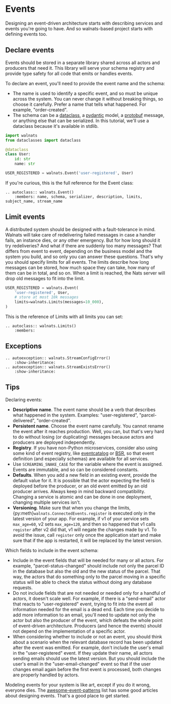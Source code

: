# Events

Designing an event-driven architecture starts with describing services and events you're going to have. And so walnats-based project starts with defining events too.

## Declare events

Events should be stored in a separate library shared across all actors and producers that need it. This library will serve your schema registry and provide type safety for all code that emits or handles events.

To declare an event, you'll need to provide the event name and the schema:

+ The name is used to identify a specific event, and so must be unique across the system. You can never change it without breaking things, so choose it carefully. Prefer a name that tells what happened. For example, "order-created".
+ The schema can be a [dataclass](https://docs.python.org/3/library/dataclasses.html), a [pydantic](https://pydantic-docs.helpmanual.io/) model, a [protobuf](https://developers.google.com/protocol-buffers/docs/pythontutorial) message, or anything else that can be serialized. In this tutorial, we'll use a dataclass because it's available in stdlib.

```python
import walnats
from dataclasses import dataclass

@dataclass
class User:
    id: str
    name: str

USER_REGISTERED = walnats.Event('user-registered', User)
```

If you're curious, this is the full reference for the Event class:

```{eval-rst}
.. autoclass:: walnats.Event()
    :members: name, schema, serializer, description, limits, subject_name, stream_name
```

## Limit events

A distributed system should be designed with a fault-tolerance in mind. Walnats will take care of redelivering failed messages in case a handler fails, an instance dies, or any other emergency. But for how long should it try redeliveries? And what if there are suddenly too many messages? That differs from event to event, depending on the business model and the system you build, and so only you can answer these questions. That's why you should specify limits for all events. The limits describe how long messages can be stored, how much space they can take, how many of them can be in total, and so on. When a limit is reached, the Nats server will drop old messages to fit into the limit.

```python
USER_REGISTERED = walnats.Event(
    'user-registered', User,
    # store at most 10k messages
    limits=walnats.Limits(messages=10_000),
)
```

This is the reference of Limits with all limits you can set:

```{eval-rst}
.. autoclass:: walnats.Limits()
    :members:
```

## Exceptions

```{eval-rst}
.. autoexception:: walnats.StreamConfigError()
    :show-inheritance:
.. autoexception:: walnats.StreamExistsError()
    :show-inheritance:
```

## Tips

Declaring events:

+ **Descriptive name**. The event name should be a verb that describes what happened in the system. Examples: "user-registered", "parcel-delivered", "order-created".
+ **Persistent name**. Choose the event name carefully. You cannot rename the event after it reaches production. Well, you can, but that's very hard to do without losing (or duplicating) messages because actors and producers are deployed independently.
+ **Registry**. If you have non-Python microservices, consider also using some kind of event registry, like [eventcatalog](https://github.com/boyney123/eventcatalog) or [BSR](https://docs.buf.build/bsr/introduction), so that event definition (and especially schemas) are available for all services.
+ Use `SCREAMING_SNAKE_CASE` for the variable where the event is assigned. Events are immutable, and so can be considered constants.
+ **Defaults**. When you add a new field in an existing event, provide the default value for it. It is possible that the actor expecting the field is deployed before the producer, or an old event emitted by an old producer arrives. Always keep in mind backward compatibility. Changing a service is atomic and can be done in one deployment, changing multiple services isn't.
+ **Versioning**. Make sure that when you change the limits, {py:meth}`walnats.ConnectedEvents.register` is executed only in the latest version of your app. For example, if v1 of your service sets `max_age=60`, v2 sets `max_age=120`, and then so happened that v1 calls `register` after v2 did that, v1 will negate the changes made by v1. To avoid the issue, call `register` only once the application start and make sure that if the app is restarted, it will be replaced by the latest version.

Which fields to include in the event schema:

+ Include in the event fields that will be needed for many or all actors. For example, "parcel-status-changed" should include not only the parcel ID in the database but also the old and the new status of the parcel. That way, the actors that do something only to the parcel moving in a specific status will be able to check the status without doing any database requests.
+ Do not include fields that are not needed or needed only for a handful of actors, it doesn't scale well. For example, if there is a "send-email" actor that reacts to "user-registered" event, trying to fit into the event all information needed for the email is a dead end. Each time you decide to add more information to an email, you'll need to update not only the actor but also the producer of the event, which defeats the whole point of event-driven architecture. Producers (and hence the events) should not depend on the implementation of a specific actor.
+ When considering whether to include or not an event, you should think about a scenario when the relevant database record has been updated after the event was emitted. For example, don't include the user's email in the "user-registered" event. If they update their name, all actors sending emails should use the latest version. But you should include the user's email in the "user-email-changed" event so that if the user changes email again before the first event is processed, both changes are properly handled by actors.

Modeling events for your system is like art, except if you do it wrong, everyone dies. The [awesome-event-patterns](https://github.com/boyney123/awesome-event-patterns) list has some good articles about designing events. That's a good place to get started.
